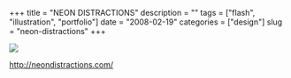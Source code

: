 +++
title = "NEON DISTRACTIONS"
description = ""
tags = ["flash", "illustration", "portfolio"]
date = "2008-02-19"
categories = ["design"]
slug = "neon-distractions"
+++


 

  <div id="screens-thumbs" class="clearfix">
    <div class="txt-center" id="design-submission"><a href="http://neondistractions.com/"><img id='bluga-thumbnail-913' class='bluga-thumbnail large' src='http://media.konigi.com/bluga/
wt47f279d8316c7_0.jpg'/></a></div>  
  </div>   
<p><a href="http://neondistractions.com/">http://neondistractions.com/</a></p>




